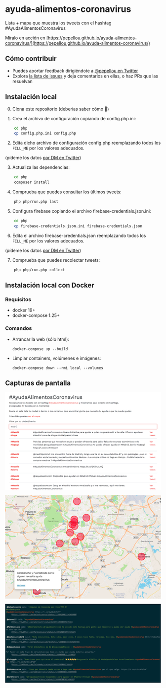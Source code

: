 # ayuda-alimentos-coronavirus

Lista + mapa que muestra los tweets con el hashtag #AyudaAlimentosCoronavirus

Míralo en acción en [https://pepellou.github.io/ayuda-alimentos-coronavirus/](https://pepellou.github.io/ayuda-alimentos-coronavirus/)


## Cómo contribuir

- Puedes aportar feedback dirigiéndote a [@pepellou en Twitter](https://twitter.com/pepellou)
- Explora [la lista de issues](https://github.com/pepellou/ayuda-alimentos-coronavirus/issues) y deja comentarios en ellas, o haz PRs que las resuelvan


## Instalación local

0) Clona este repositorio (deberías saber cómo :grimacing:)

1) Crea el archivo de configuración copiando de config.php.ini:

```bash
    cd php
    cp config.php.ini config.php
```

2) Edita dicho archivo de configuración config.php reemplazando todos los `FILL_ME` por los valores adecuados.

(pídeme los datos [por DM en Twitter](https://twitter.com/messages/compose?recipient_id=133220267))

3) Actualiza las dependencias:

```bash
    cd php
    composer install
```

4) Comprueba que puedes consultar los últimos tweets:

```bash
    php php/run.php last
```

5) Configura firebase copiando el archivo firebase-credentials.json.ini:

```bash
    cd php
    cp firebase-credentials.json.ini firebase-credentials.json
```

6) Edita el archivo firebase-credentials.json reemplazando todos los `FILL_ME` por los valores adecuados.

(pídeme los datos [por DM en Twitter](https://twitter.com/messages/compose?recipient_id=133220267))

7) Comprueba que puedes recolectar tweets:

```bash
    php php/run.php collect
```

## Instalación local con Docker

### Requisitos

- docker 19+
- docker-compose 1.25+

### Comandos

- Arrancar la web (sólo html):
  ```
  docker-compose up --build
  ```
- Limpiar containers, volúmenes e imágenes:
  ```
  docker-compose down --rmi local --volumes
  ```

## Capturas de pantalla

![Listado filtrable](/screenshots/list.png)

![Mapa](/screenshots/map.png)

![Mostrar últimos](/screenshots/show_last.png)
